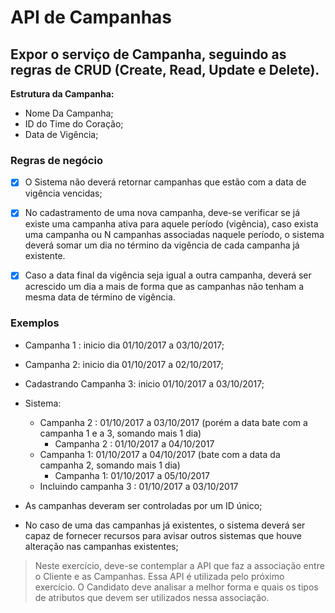 # API de Campanhas

## Expor o serviço de Campanha, seguindo as regras de CRUD (Create, Read, Update e Delete).

**Estrutura da Campanha:**

* Nome Da Campanha;
* ID do Time do Coração;
* Data de Vigência;

### Regras de negócio

- [x] O Sistema não deverá retornar campanhas que estão com a data de vigência vencidas;

- [x] No cadastramento de uma nova campanha, deve-se verificar se já existe uma campanha ativa para aquele período (vigência), caso exista uma campanha ou N campanhas associadas naquele período, o sistema deverá somar um dia no término da vigência de cada campanha já existente.

- [x] Caso a data final da vigência seja igual a outra campanha, deverá ser acrescido
um dia a mais de forma que as campanhas não tenham a mesma data de término de vigência.

### Exemplos
* Campanha 1 : inicio dia 01/10/2017 a 03/10/2017;
* Campanha 2: inicio dia 01/10/2017 a 02/10/2017;
* Cadastrando Campanha 3: inicio 01/10/2017 a 03/10/2017;
* Sistema:
    * Campanha 2 : 01/10/2017 a 03/10/2017 (porém a data bate com a campanha 1 e a 3, somando mais 1 dia)
        * Campanha 2 : 01/10/2017 a 04/10/2017
    * Campanha 1: 01/10/2017 a 04/10/2017 (bate com a data da campanha 2, somando mais 1 dia)
        * Campanha 1: 01/10/2017 a 05/10/2017
    * Incluindo campanha 3 : 01/10/2017 a 03/10/2017

* As campanhas deveram ser controladas por um ID único;
* No caso de uma das campanhas já existentes, o sistema deverá ser capaz de fornecer recursos para avisar outros sistemas que houve alteração nas campanhas existentes;

> Neste exercício, deve-se contemplar a API que faz a associação entre o Cliente e as
Campanhas. Essa API é utilizada pelo próximo exercício. O Candidato deve analisar a melhor
forma e quais os tipos de atributos que devem ser utilizados nessa associação.
